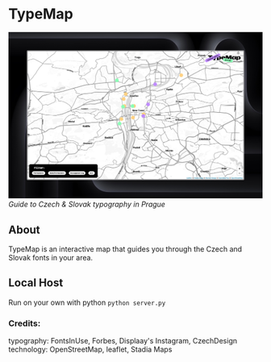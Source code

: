 # TypeMap
![Screenshot of TypeMap](/ReadMe/screen.jpeg)
*Guide to Czech & Slovak typography in Prague*

## About
TypeMap is an interactive map that guides you through the Czech and Slovak fonts in your area.


## Local Host
Run on your own with  python
``python server.py``

### Credits:
typography: FontsInUse, Forbes, Displaay's Instagram, CzechDesign\
technology: OpenStreetMap, leaflet, Stadia Maps
